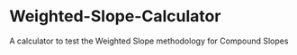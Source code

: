 # Weighted-Slope-Calculator
A calculator to test the Weighted Slope methodology for Compound Slopes
